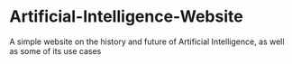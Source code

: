 # Artificial-Intelligence-Website
A simple website on the history and future of Artificial Intelligence, as well as some of its use cases
